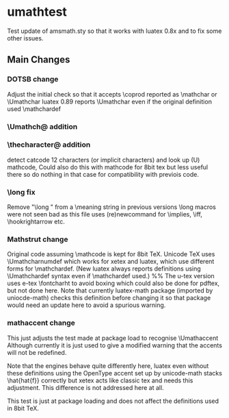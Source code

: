 # umathtest

Test update of amsmath.sty so that it works with luatex 0.8x and to fix some other issues.


## Main Changes


### DOTSB change

Adjust the initial check so that it accepts
\coprod reported as \mathchar or \Umathchar
luatex 0.89 reports \Umathchar even if the original
definition used \mathchardef

### \Umathch@ addition


### \thecharacter@ addition
detect catcode 12 characters (or implicit characters)
and look up (U) mathcode, Could also do this
with mathcode for 8bit tex but less useful there
so do nothing in that case for compatibility with previois
code.


### \long fix

Remove "\long " from a \meaning string
in previous versions \long macros were not seen
bad as this file uses \(re)newcommand for \implies, \iff, \hookrightarrow etc.


### Mathstrut change

Original code assuming \mathcode is kept for 8bit TeX. Unicode TeX
uses \Umathcharnumdef which works for xetex and luatex, which use
different forms for \mathchardef. (New luatex always reports
definitions using \Umathchardef syntax even if \mathchardef used.)
%%
The u-tex version uses e-tex \fontcharht to avoid boxing which
could also be done for pdftex, but not done here.
Note that currently luatex-math package (imported by uniocde-math)
checks this definition before changing it so that package would need
an update here to avoid a spurious warning.

### mathaccent change

This just adjusts the test made at package load to recognise
\Umathaccent Although currently it is just used to give a
modified warning that the accents will not be redefined.

Note that the engines behave quite differently here, luatex
even without these definitions using the OpenType accent set up by
unicode-math  stacks \hat{hat{f}} correctly but xetex acts like
classic tex and needs this adjustment. This difference is not
addressed here at all.

This test is just at package loading and does not affect  the
definitions used in 8bit TeX.

